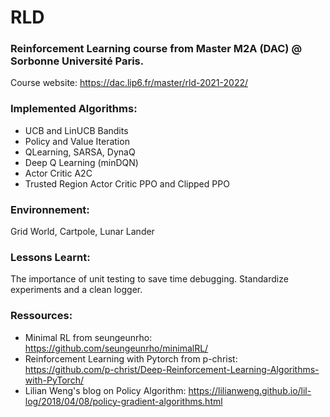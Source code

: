 # RLD

### Reinforcement Learning course from Master M2A (DAC) @ Sorbonne Université Paris.
Course website: https://dac.lip6.fr/master/rld-2021-2022/

### Implemented Algorithms:
- UCB and LinUCB Bandits
- Policy and Value Iteration 
- QLearning, SARSA, DynaQ
- Deep Q Learning (minDQN)
- Actor Critic A2C
- Trusted Region Actor Critic PPO and Clipped PPO

### Environnement:
Grid World, Cartpole, Lunar Lander

### Lessons Learnt:
The importance of unit testing to save time debugging.
Standardize experiments and a clean logger.

    
### Ressources: 
- Minimal RL from seungeunrho: https://github.com/seungeunrho/minimalRL/
- Reinforcement Learning with Pytorch from p-christ: https://github.com/p-christ/Deep-Reinforcement-Learning-Algorithms-with-PyTorch/
- Lilian Weng's blog on Policy Algorithm: https://lilianweng.github.io/lil-log/2018/04/08/policy-gradient-algorithms.html 